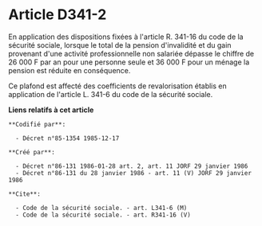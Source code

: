 # Article D341-2

En application des dispositions fixées à l'article R. 341-16 du code de la sécurité sociale, lorsque le total de la pension
d'invalidité et du gain provenant d'une activité professionnelle non salariée dépasse le chiffre de 26 000 F par an pour une
personne seule et 36 000 F pour un ménage la pension est réduite en conséquence.

Ce plafond est affecté des coefficients de revalorisation établis en application de l'article L. 341-6 du code de la sécurité
sociale.

**Liens relatifs à cet article**

	**Codifié par**:

	  - Décret n°85-1354 1985-12-17

	**Créé par**:

	  - Décret n°86-131 1986-01-28 art. 2, art. 11 JORF 29 janvier 1986
	  - Décret n°86-131 du 28 janvier 1986 - art. 11 (V) JORF 29 janvier 1986

	**Cite**:

	  - Code de la sécurité sociale. - art. L341-6 (M)
	  - Code de la sécurité sociale. - art. R341-16 (V)
